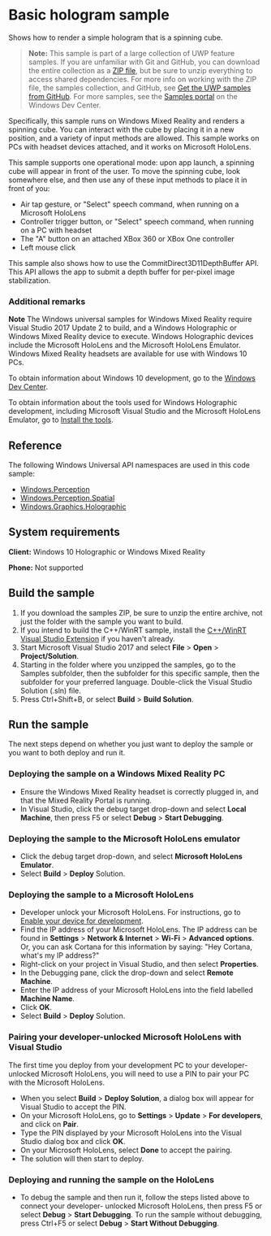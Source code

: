 ﻿<!---
  category: Holographic
  samplefwlink: http://go.microsoft.com/fwlink/p/?LinkId=864208
--->

# Basic hologram sample

Shows how to render a simple hologram that is a spinning cube.

> **Note:** This sample is part of a large collection of UWP feature samples. 
> If you are unfamiliar with Git and GitHub, you can download the entire collection as a 
> [ZIP file](https://github.com/Microsoft/Windows-universal-samples/archive/master.zip), but be 
> sure to unzip everything to access shared dependencies. For more info on working with the ZIP file, 
> the samples collection, and GitHub, see [Get the UWP samples from GitHub](https://aka.ms/ovu2uq). 
> For more samples, see the [Samples portal](https://aka.ms/winsamples) on the Windows Dev Center. 

Specifically, this sample runs on Windows Mixed Reality and renders a spinning cube. You can
interact with the cube by placing it in a new position, and a variety of input methods are allowed.
This sample works on PCs with headset devices attached, and it works on Microsoft HoloLens.

This sample supports one operational mode: upon app launch, a spinning cube will appear in front
of the user. To move the spinning cube, look somewhere else, and then use any of these input 
methods to place it in front of you:
  * Air tap gesture, or "Select" speech command, when running on a Microsoft HoloLens
  * Controller trigger button, or "Select" speech command, when running on a PC with headset
  * The "A" button on an attached XBox 360 or XBox One controller
  * Left mouse click

This sample also shows how to use the CommitDirect3D11DepthBuffer API. This API allows the app to 
submit a depth buffer for per-pixel image stabilization.


### Additional remarks

**Note** The Windows universal samples for Windows Mixed Reality require Visual Studio 2017 Update 2
to build, and a Windows Holographic or Windows Mixed Reality device to execute. Windows Holographic 
devices include the Microsoft HoloLens and the Microsoft HoloLens Emulator. Windows Mixed Reality
headsets are available for use with Windows 10 PCs.

To obtain information about Windows 10 development, go to the [Windows Dev Center](http://go.microsoft.com/fwlink/?LinkID=532421).

To obtain information about the tools used for Windows Holographic development, including Microsoft 
Visual Studio and the Microsoft HoloLens Emulator, go to
[Install the tools](https://developer.microsoft.com/windows/mixed-reality/install_the_tools).


## Reference

The following Windows Universal API namespaces are used in this code sample:

* [Windows.Perception](https://msdn.microsoft.com/library/windows/apps/windows.perception.aspx)  
* [Windows.Perception.Spatial](https://msdn.microsoft.com/library/windows/apps/windows.perception.spatial.aspx)  
* [Windows.Graphics.Holographic](https://msdn.microsoft.com/library/windows/apps/windows.graphics.holographic.aspx)  

## System requirements

**Client:** Windows 10 Holographic or Windows Mixed Reality

**Phone:** Not supported

## Build the sample

1. If you download the samples ZIP, be sure to unzip the entire archive, not just the folder with 
   the sample you want to build. 
2. If you intend to build the C++/WinRT sample,
   install the [C++/WinRT Visual Studio Extension](https://aka.ms/cppwinrt/vsix)
   if you haven't already.
2. Start Microsoft Visual Studio 2017 and select **File** \> **Open** \> **Project/Solution**.
3. Starting in the folder where you unzipped the samples, go to the Samples subfolder, then the 
   subfolder for this specific sample, then the subfolder for your preferred language.
   Double-click the Visual Studio Solution (.sln) file.
4. Press Ctrl+Shift+B, or select **Build** \> **Build Solution**.

## Run the sample

The next steps depend on whether you just want to deploy the sample or you want to both deploy and 
run it.

### Deploying the sample on a Windows Mixed Reality PC

- Ensure the Windows Mixed Reality headset is correctly plugged in, and that the Mixed Reality Portal is running.
- In Visual Studio, click the debug target drop-down and select **Local Machine**, then press F5 or select **Debug** \> **Start Debugging**.

### Deploying the sample to the Microsoft HoloLens emulator

- Click the debug target drop-down, and select **Microsoft HoloLens Emulator**.
- Select **Build** \> **Deploy** Solution.

### Deploying the sample to a Microsoft HoloLens

- Developer unlock your Microsoft HoloLens. For instructions, go to
  [Enable your device for development](https://msdn.microsoft.com/windows/uwp/get-started/enable-your-device-for-development#enable-your-windows-10-devices).
- Find the IP address of your Microsoft HoloLens. The IP address can be found in **Settings** \> 
  **Network & Internet** \> **Wi-Fi** \> **Advanced options**. Or, you can ask Cortana for this 
  information by saying: "Hey Cortana, what's my IP address?"
- Right-click on your project in Visual Studio, and then select **Properties**.
- In the Debugging pane, click the drop-down and select **Remote Machine**.
- Enter the IP address of your Microsoft HoloLens into the field labelled **Machine Name**.
- Click **OK**.
- Select **Build** \> **Deploy** Solution.

### Pairing your developer-unlocked Microsoft HoloLens with Visual Studio

The first time you deploy from your development PC to your developer-unlocked Microsoft HoloLens, 
you will need to use a PIN to pair your PC with the Microsoft HoloLens.
- When you select **Build** \> **Deploy Solution**, a dialog box will appear for Visual Studio to 
  accept the PIN.
- On your Microsoft HoloLens, go to **Settings** \> **Update** \> **For developers**, and click on **Pair**.
- Type the PIN displayed by your Microsoft HoloLens into the Visual Studio dialog box and click **OK**.
- On your Microsoft HoloLens, select **Done** to accept the pairing.
- The solution will then start to deploy.

### Deploying and running the sample on the HoloLens

- To debug the sample and then run it, follow the steps listed above to connect your developer-
  unlocked Microsoft HoloLens, then press F5 or select **Debug** \> **Start Debugging**. To run the
  sample without debugging, press Ctrl+F5 or select **Debug** \> **Start Without Debugging**. 
